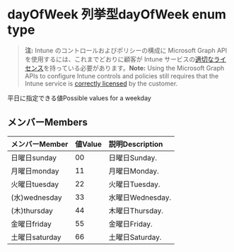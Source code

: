 # <a name="dayofweek-enum-type"></a><span data-ttu-id="edeb7-101">dayOfWeek 列挙型</span><span class="sxs-lookup"><span data-stu-id="edeb7-101">dayOfWeek enum type</span></span>

> <span data-ttu-id="edeb7-102">**注:** Intune のコントロールおよびポリシーの構成に Microsoft Graph API を使用するには、これまでどおりに顧客が Intune サービスの[適切なライセンス](https://go.microsoft.com/fwlink/?linkid=839381)を持っている必要があります。</span><span class="sxs-lookup"><span data-stu-id="edeb7-102">**Note:** Using the Microsoft Graph APIs to configure Intune controls and policies still requires that the Intune service is [correctly licensed](https://go.microsoft.com/fwlink/?linkid=839381) by the customer.</span></span>

<span data-ttu-id="edeb7-103">平日に指定できる値</span><span class="sxs-lookup"><span data-stu-id="edeb7-103">Possible values for a weekday</span></span>
## <a name="members"></a><span data-ttu-id="edeb7-104">メンバー</span><span class="sxs-lookup"><span data-stu-id="edeb7-104">Members</span></span>
|<span data-ttu-id="edeb7-105">メンバー</span><span class="sxs-lookup"><span data-stu-id="edeb7-105">Member</span></span>|<span data-ttu-id="edeb7-106">値</span><span class="sxs-lookup"><span data-stu-id="edeb7-106">Value</span></span>|<span data-ttu-id="edeb7-107">説明</span><span class="sxs-lookup"><span data-stu-id="edeb7-107">Description</span></span>|
|:---|:---|:---|
|<span data-ttu-id="edeb7-108">日曜日</span><span class="sxs-lookup"><span data-stu-id="edeb7-108">sunday</span></span>|<span data-ttu-id="edeb7-109">0</span><span class="sxs-lookup"><span data-stu-id="edeb7-109">0</span></span>|<span data-ttu-id="edeb7-110">日曜日</span><span class="sxs-lookup"><span data-stu-id="edeb7-110">Sunday.</span></span>|
|<span data-ttu-id="edeb7-111">月曜日</span><span class="sxs-lookup"><span data-stu-id="edeb7-111">monday</span></span>|<span data-ttu-id="edeb7-112">1</span><span class="sxs-lookup"><span data-stu-id="edeb7-112">1</span></span>|<span data-ttu-id="edeb7-113">月曜日</span><span class="sxs-lookup"><span data-stu-id="edeb7-113">Monday.</span></span>|
|<span data-ttu-id="edeb7-114">火曜日</span><span class="sxs-lookup"><span data-stu-id="edeb7-114">tuesday</span></span>|<span data-ttu-id="edeb7-115">2</span><span class="sxs-lookup"><span data-stu-id="edeb7-115">2</span></span>|<span data-ttu-id="edeb7-116">火曜日</span><span class="sxs-lookup"><span data-stu-id="edeb7-116">Tuesday.</span></span>|
|<span data-ttu-id="edeb7-117">(水)</span><span class="sxs-lookup"><span data-stu-id="edeb7-117">wednesday</span></span>|<span data-ttu-id="edeb7-118">3</span><span class="sxs-lookup"><span data-stu-id="edeb7-118">3</span></span>|<span data-ttu-id="edeb7-119">水曜日</span><span class="sxs-lookup"><span data-stu-id="edeb7-119">Wednesday.</span></span>|
|<span data-ttu-id="edeb7-120">(木)</span><span class="sxs-lookup"><span data-stu-id="edeb7-120">thursday</span></span>|<span data-ttu-id="edeb7-121">4</span><span class="sxs-lookup"><span data-stu-id="edeb7-121">4</span></span>|<span data-ttu-id="edeb7-122">木曜日</span><span class="sxs-lookup"><span data-stu-id="edeb7-122">Thursday.</span></span>|
|<span data-ttu-id="edeb7-123">金曜日</span><span class="sxs-lookup"><span data-stu-id="edeb7-123">friday</span></span>|<span data-ttu-id="edeb7-124">5</span><span class="sxs-lookup"><span data-stu-id="edeb7-124">5</span></span>|<span data-ttu-id="edeb7-125">金曜日</span><span class="sxs-lookup"><span data-stu-id="edeb7-125">Friday.</span></span>|
|<span data-ttu-id="edeb7-126">土曜日</span><span class="sxs-lookup"><span data-stu-id="edeb7-126">saturday</span></span>|<span data-ttu-id="edeb7-127">6</span><span class="sxs-lookup"><span data-stu-id="edeb7-127">6</span></span>|<span data-ttu-id="edeb7-128">土曜日</span><span class="sxs-lookup"><span data-stu-id="edeb7-128">Saturday.</span></span>|



